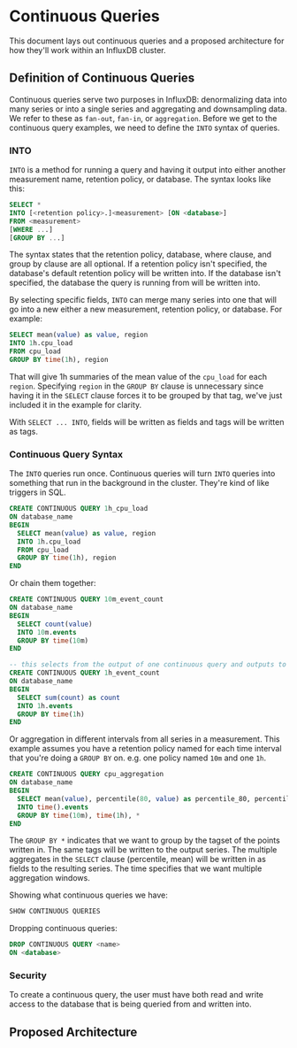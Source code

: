 # Continuous Queries

This document lays out continuous queries and a proposed architecture for how they'll work within an InfluxDB cluster.

## Definition of Continuous Queries

Continuous queries serve two purposes in InfluxDB: denormalizing data into many series or into a single series and aggregating and downsampling data. We refer to these as `fan-out`, `fan-in`, or `aggregation`. Before we get to the continuous query examples, we need to define the `INTO` syntax of queries.

### INTO

`INTO` is a method for running a query and having it output into either another measurement name, retention policy, or database. The syntax looks like this:

```sql
SELECT *
INTO [<retention policy>.]<measurement> [ON <database>]
FROM <measurement>
[WHERE ...]
[GROUP BY ...]
```

The syntax states that the retention policy, database, where clause, and group by clause are all optional. If a retention policy isn't specified, the database's default retention policy will be written into. If the database isn't specified, the database the query is running from will be written into.

By selecting specific fields, `INTO` can merge many series into one that will go into a new either a new measurement, retention policy, or database. For example:

```sql
SELECT mean(value) as value, region
INTO 1h.cpu_load
FROM cpu_load
GROUP BY time(1h), region
```

That will give 1h summaries of the mean value of the `cpu_load` for each `region`. Specifying `region` in the `GROUP BY` clause is unnecessary since having it in the `SELECT` clause forces it to be grouped by that tag, we've just included it in the example for clarity.

With `SELECT ... INTO`, fields will be written as fields and tags will be written as tags.

### Continuous Query Syntax

The `INTO` queries run once. Continuous queries will turn `INTO` queries into something that run in the background in the cluster. They're kind of like triggers in SQL.

```sql
CREATE CONTINUOUS QUERY 1h_cpu_load
ON database_name
BEGIN
  SELECT mean(value) as value, region
  INTO 1h.cpu_load
  FROM cpu_load
  GROUP BY time(1h), region
END
```

Or chain them together:

```sql
CREATE CONTINUOUS QUERY 10m_event_count
ON database_name
BEGIN
  SELECT count(value)
  INTO 10m.events
  GROUP BY time(10m)
END

-- this selects from the output of one continuous query and outputs to another series
CREATE CONTINUOUS QUERY 1h_event_count
ON database_name
BEGIN
  SELECT sum(count) as count
  INTO 1h.events
  GROUP BY time(1h)
END
```

Or aggregation in different intervals from all series in a measurement. This example assumes you have a retention policy named for each time interval that you're doing a `GROUP BY` on. e.g. one policy named `10m` and one `1h`.

```sql
CREATE CONTINUOUS QUERY cpu_aggregation
ON database_name
BEGIN
  SELECT mean(value), percentile(80, value) as percentile_80, percentile(95, value) as percentile_95
  INTO time().events
  GROUP BY time(10m), time(1h), *
END
```

The `GROUP BY *` indicates that we want to group by the tagset of the points written in. The same tags will be written to the output series. The multiple aggregates in the `SELECT` clause (percentile, mean) will be written in as fields to the resulting series. The time specifies that we want multiple aggregation windows.

Showing what continuous queries we have:

```sql
SHOW CONTINUOUS QUERIES
```

Dropping continuous queries:

```sql
DROP CONTINUOUS QUERY <name>
ON <database>
```

### Security

To create a continuous query, the user must have both read and write access to the database that is being queried from and written into.

## Proposed Architecture

